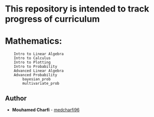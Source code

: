# This repository is intended to track progress of curriculum
# Mathematics:
        Intro to Linear Algebra
        Intro to Calculus
        Intro to Plotting
        Intro to Probability
        Advanced Linear Algebra
        Advanced Probability
			bayesian_prob
			multivariate_prob

## Author
* **Mouhamed Charfi** - [medcharfi96](https://github.com/medcharfi96)